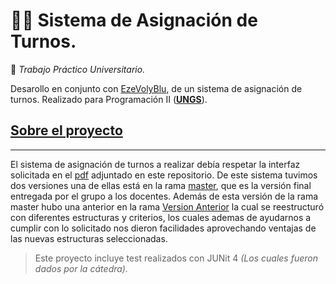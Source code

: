 # 📁📁 Sistema de Asignación de Turnos.

:round_pushpin: _Trabajo Práctico Universitario._

Desarollo en conjunto con [EzeVolyBlu](https://github.com/EzeVolyBlu), de un sistema de asignación de turnos. Realizado para Programación II (**[UNGS](https://www.ungs.edu.ar/)**).

## <ins>**Sobre el proyecto**</ins>
---
El sistema de asignación de turnos a realizar debía respetar la interfaz solicitada en el [pdf](https://github.com/L3anAv/Sistema-de-turnos/blob/master/TP%20%7C%20Programacion%202%20%7C%20UNGS%20-%20Interfaz%20Solicitada.pdf) adjuntado en este repositorio. 
De este sistema tuvimos dos versiones una de ellas está en la rama [master](https://github.com/L3anAv/Sistema-de-turnos/tree/master), que es la versión final entregada por el grupo a los docentes. Además de esta versión de la rama master hubo una anterior en la rama [Version Anterior](https://github.com/L3anAv/Sistema-de-turnos/tree/Version-anterior) la cual se reestructuró con diferentes estructuras y criterios, los cuales ademas de ayudarnos a cumplir con lo solicitado nos dieron facilidades aprovechando ventajas de las nuevas estructuras seleccionadas.

> Este proyecto incluye test realizados con JUNit 4 _(Los cuales fueron dados por la cátedra)._ 
